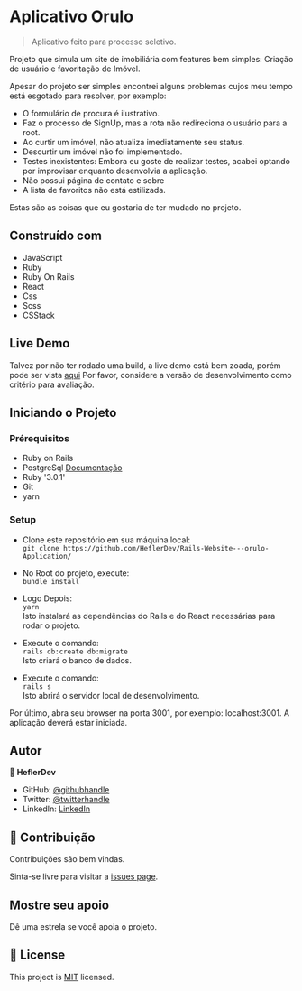 
# Aplicativo Orulo

> Aplicativo feito para processo seletivo.

Projeto que simula um site de imobiliária com features bem simples: Criação de usuário e favoritação de Imóvel.

Apesar do projeto ser simples encontrei alguns problemas cujos meu tempo está esgotado para resolver, por exemplo:
- O formulário de procura é ilustrativo.
- Faz o processo de SignUp, mas a rota não redireciona o usuário para a root.
- Ao curtir um imóvel, não atualiza imediatamente seu status.
- Descurtir um imóvel não foi implementado.
- Testes inexistentes: Embora eu goste de realizar testes, acabei optando por improvisar enquanto desenvolvia a aplicação.
- Não possui página de contato e sobre
- A lista de favoritos não está estilizada.

Estas são as coisas que eu gostaria de ter mudado no projeto.

## Construído com

- JavaScript
- Ruby
- Ruby On Rails
- React
- Css
- Scss
- CSStack

## Live Demo

Talvez por não ter rodado uma build, a live demo está bem zoada, porém pode ser vista [aqui](https://oruloapp.herokuapp.com/)
Por favor, considere a versão de desenvolvimento como critério para avaliação.

## Iniciando o Projeto

### Prérequisitos
- Ruby on Rails
- PostgreSql [Documentação](https://www.postgresql.org/docs/)
- Ruby '3.0.1'
- Git
- yarn

### Setup

- Clone este repositório em sua máquina local: <br>
`git clone https://github.com/HeflerDev/Rails-Website---orulo-Application/` <br>

- No Root do projeto, execute: <br>
`bundle install` <br>
- Logo Depois: <br>
`yarn`<br>
Isto instalará as dependências do Rails e do React necessárias para rodar o projeto. <br>

- Execute o comando: <br>
`rails db:create db:migrate` <br>
Isto criará o banco de dados. <br>

- Execute o comando: <br>
`rails s`<br>
Isto abrirá o servidor local de desenvolvimento.<br>

Por último, abra seu browser na porta 3001, por exemplo: localhost:3001. A aplicação deverá estar iniciada.

## Autor

👤 **HeflerDev**

- GitHub: [@githubhandle](https://github.com/heflerdev)
- Twitter: [@twitterhandle](https://twitter.com/heflerdev)
- LinkedIn: [LinkedIn](https://linkedin.com/in/heflerdev)

## 🤝 Contribuição

  Contribuições são bem vindas.

  Sinta-se livre para visitar a [issues page](https://github.com/HeflerDev/heflerdev-bookstore/issues).

## Mostre seu apoio

Dê uma estrela se você apoia o projeto.

## 📝 License

This project is [MIT](https://opensource.org/licenses/MIT) licensed.

